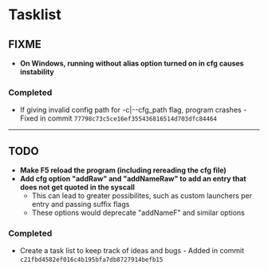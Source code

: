 # Tasklist

## FIXME

- **On Windows, running without alias option turned on in cfg causes instability**

### Completed

- If giving invalid config path for -c|--cfg\_path flag, program crashes - Fixed in commit `77798c73c5ce16ef355436816514d703dfc84464`

---

## TODO

- **Make F5 reload the program (including rereading the cfg file)**
- **Add cfg option "addRaw" and "addNameRaw" to add an entry that does not get quoted in the syscall**
	- This can lead to greater possibilites, such as custom launchers per entry and passing suffix flags
	- These options would deprecate "addNameF" and similar options

### Completed

- Create a task list to keep track of ideas and bugs - Added in commit `c21fbd4582ef016c4b195bfa7db8727914befb15`
